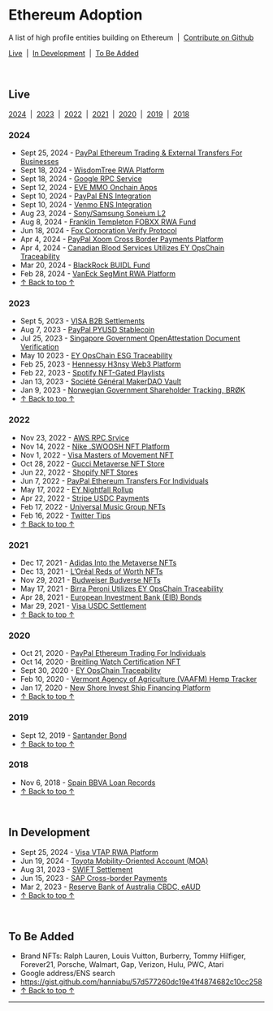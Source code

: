 <meta name="viewport" content="width=device-width,initial-scale=1">
<link rel="stylesheet" href="https://etheralpha.github.io/readme-themes/deep-blue.css">
<link rel="stylesheet" href="https://etheralpha.github.io/adoption/style.css">


# Ethereum Adoption

A list of high profile entities building on Ethereum &nbsp;|&nbsp; [Contribute on Github](https://github.com/etheralpha/adoption/blob/main/CONTRIBUTING.md)

[Live](#live) &nbsp;|&nbsp; [In Development](#in-development) &nbsp;|&nbsp; [To Be Added](#to-be-added)


<br>


## Live

[2024](#section) &nbsp;|&nbsp; [2023](#section-1) &nbsp;|&nbsp; [2022](#section-2) &nbsp;|&nbsp; [2021](#section-3) &nbsp;|&nbsp; [2020](#section-4) &nbsp;|&nbsp; [2019](#section-5) &nbsp;|&nbsp; [2018](#section-6)

### 2024
- Sept 25, 2024 - [PayPal Ethereum Trading & External Transfers For Businesses](https://newsroom.paypal-corp.com/2024-09-25-PayPal-Enables-Business-Accounts-to-Buy,-Hold-and-Sell-Cryptocurrency)
- Sept 18, 2024 - [WisdomTree RWA Platform](https://ir.wisdomtree.com/news-events/press-releases/detail/704/wisdomtree-launches-new-platform---wisdomtree-connect)
- Sept 18, 2024 - [Google RPC Service](https://cloud.google.com/blog/topics/financial-services/introducing-blockchain-rpc-service-for-web3-builders/)
- Sept 12, 2024 - [EVE MMO Onchain Apps](https://www.pcgamer.com/games/mmo/the-new-eve-survival-mmo-is-using-blockchain-tech-to-create-a-boiling-financial-hellscape-but-dont-call-it-a-blockchain-game/)
- Sept 10, 2024 - [PayPal ENS Integration](https://blog.ens.domains/post/bringing-crypto-transfers-to-millions-with-paypal-and-venmo)
- Sept 10, 2024 - [Venmo ENS Integration](https://blog.ens.domains/post/bringing-crypto-transfers-to-millions-with-paypal-and-venmo)
- Aug 23, 2024 - [Sony/Samsung Soneium L2](https://www.sony.com/en/SonyInfo/News/Press/202408/24-029E/)
- Aug 8, 2024 - [Franklin Templeton FOBXX RWA Fund](https://decrypt.co/243849/franklin-templeton-fobbx-blockchain-fund-arbitrum)
- Jun 18, 2024 - [Fox Corporation Verify Protocol](https://polygon.technology/blog/update-fox-corporation-to-upgrade-verify-beta-to-dedicated-l2-built-with-polygon-cdk-announces-time-as-first-publishing-partner)
- Apr 4, 2024 - [PayPal Xoom Cross Border Payments Platform](https://newsroom.paypal-corp.com/2024-04-04-Xoom-Enables-PayPal-USD-as-a-Funding-Option-for-Cross-Border-Money-Transfers)
- Apr 4, 2024 - [Canadian Blood Services Utilizes EY OpsChain Traceability](https://healthcare-digital.com/procurement-and-supply-chain/ey-blood-donation-blockchain-pilot-healthcare-breakthrough)
- Mar 20, 2024 - [BlackRock BUIDL Fund](https://securitize.io/learn/press/blackrock-launches-first-tokenized-fund-buidl-on-the-ethereum-network)
- Feb 28, 2024 - [VanEck SegMint RWA Platform](https://www.vaneck.com/us/en/press-releases/vaneck-launches-segmint-digital-assets-management-platform.pdf)
- [↑ Back to top ↑](#)

### 2023
- Sept 5, 2023 - [VISA B2B Settlements](https://usa.visa.com/about-visa/newsroom/press-releases.releaseId.19881.html)
- Aug 7, 2023 - [PayPal PYUSD Stablecoin](https://www.coindesk.com/business/2023/08/07/paypal-to-issue-dollar-pegged-crypto-stablecoin-bloomberg/)
- Jul 25, 2023 - [Singapore Government OpenAttestation Document Verification](https://oecd-opsi.org/innovations/openattestation/)
- May 10 2023 - [EY OpsChain ESG Traceability](https://ey.com/en_gl/newsroom/2023/05/ey-launches-ey-opschain-esg-to-provide-a-trusted-platform-for-emissions-and-carbon-credit-traceability-through-tokenization)
- Feb 25, 2023 - [Hennessy H3nsy Web3 Platform](https://bravenewcoin.com/insights/maison-hennessy-announces-the-launch-of-web3-platform-h3nsy)
- Feb 22, 2023 - [Spotify NFT-Gated Playlists](https://www.coindesk.com/web3/2023/02/23/spotify-is-testing-token-enabled-music-playlists/)
- Jan 13, 2023 - [Société Général MakerDAO Vault](https://www.theblock.co/post/201972/investment-firm-societe-generale-mints-7-million-in-stablecoin-loan-from-makerdao)
- Jan 9, 2023 - [Norwegian Government Shareholder Tracking, BRØK](https://medium.com/blockchangers/how-norway-is-using-ethereum-arbitrum-for-shareholder-management-500e59c586d3)
- [↑ Back to top ↑](#)

### 2022
- Nov 23, 2022 - [AWS RPC Srvice](https://aws.amazon.com/blogs/database/introducing-token-based-access-to-ethereum-node-apis-on-amazon-managed-blockchain/)
- Nov 14, 2022 - [Nike .SWOOSH NFT Platform](https://about.nike.com/en/newsroom/releases/nike-launches-swoosh-a-new-digital-community-and-experience)
- Nov 1, 2022 - [Visa Masters of Movement NFT](https://www.businesswire.com/news/home/20221101005640/en/Visa-and-Crypto.com-Fuse-Football-Art-and-NFTs-for-Fan-Experience-Ahead-of-FIFA-World-Cup-Qatar-2022%E2%84%A2)
- Oct 28, 2022 - [Gucci Metaverse NFT Store](https://www.forbes.com/sites/kaleighmoore/2022/10/28/gucci-vault-opens-in-the-sandbox-bringing-luxury-fashion-into-the-metaverse/)
- Jun 22, 2022 - [Shopify NFT Stores](https://decrypt.co/103584/shopify-adds-nft-gated-option-for-online-retailers)
- Jun 7, 2022 - [PayPal Ethereum Transfers For Individuals](https://newsroom.paypal-corp.com/2022-06-07-PayPal-Users-Can-Now-Transfer-Send-and-Receive-Bitcoin-Ethereum-Bitcoin-Cash-and-Litecoin)
- May 17, 2022 - [EY Nightfall Rollup](https://thedefiant.io/news/blockchains/ey-polygon-nightfall-beta)
- Apr 22, 2022 - [Stripe USDC Payments](https://blockworks.co/news/payment-company-stripe-enables-crypto-payouts-in-usdc)
- Feb 17, 2022 - [Universal Music Group NFTs](https://www.universalmusic.com/universal-music-group-partners-with-curio-to-develop-nft-fan-collections-for-its-record-labels-and-artists/)
- Feb 16, 2022 - [Twitter Tips](https://twitter.com/Support/status/1494008973581856768)
- [↑ Back to top ↑](#)

### 2021
- Dec 17, 2021 - [Adidas Into the Metaverse NFTs](https://www.adidas.com/us/blog/825513-into-the-metaverse-lets-go)
- Dec 13, 2021 - [L’Oréal Reds of Worth NFTs](https://www.bwconfidential.com/loreal-paris-usa-launches-nfts/)
- Nov 29, 2021 - [Budweiser Budverse NFTs](https://decrypt.co/87175/budweiser-nfts-key-to-budverse)
- May 17, 2021 - [Birra Peroni Utilizes EY OpsChain Traceability](https://publish-ey-prod-cdn.adobecqms.net/en_nz/news/2021/05/birra-peroni-is-the-first-industrial-organization-to-mint-unique-non-fungible-tokens-using-ey-opschain-traceability)
- Apr 28, 2021 - [European Investment Bank (EIB) Bonds](https://www.eib.org/en/press/all/2021-141-european-investment-bank-eib-issues-its-first-ever-digital-bond-on-a-public-blockchain)
- Mar 29, 2021 - [Visa USDC Settlement](https://usa.visa.com/visa-everywhere/blog/bdp/2021/03/26/digital-currency-comes-1616782388876.html)
- [↑ Back to top ↑](#)

### 2020
- Oct 21, 2020 - [PayPal Ethereum Trading For Individuals](https://newsroom.paypal-corp.com/2020-10-21-PayPal-Launches-New-Service-Enabling-Users-to-Buy-Hold-and-Sell-Cryptocurrency)
- Oct 14, 2020 - [Breitling Watch Certification NFT](https://medium.com/arianee/enhance-your-breitling-luxury-watch-experience-with-arianee-1427e540538e)
- Sept 30, 2020 - [EY OpsChain Traceability](https://www.linkedin.com/pulse/unblocking-ey-opschain-premchand-kasi/)
- Feb 10, 2020 - [Vermont Agency of Agriculture (VAAFM) Hemp Tracker](https://agriculture.vermont.gov/agency-agriculture-food-markets-news/vaafm-will-employ-blockchain-tracking-technology-2020-hemp)
- Jan 17, 2020 - [New Shore Invest Ship Financing Platform](https://www.securities.io/new-shore-invest-starts-a-new-ship-finance-platform/)
- [↑ Back to top ↑](#)

### 2019
- Sept 12, 2019 - [Santander Bond](https://www.santander.com/en/press-room/press-releases/santander-launches-the-first-end-to-end-blockchain-bond)
- [↑ Back to top ↑](#)

### 2018
- Nov 6, 2018 - [Spain BBVA Loan Records](https://archive.fo/cMRS2)
- [↑ Back to top ↑](#)


<br>


## In Development

- Sept 25, 2024 - [Visa VTAP RWA Platform](https://beincrypto.com/visa-pushes-into-tokenized-rwas/)
- Jun 19, 2024 - [Toyota Mobility-Oriented Account (MOA)](https://www.toyota-blockchain-lab.org/library/how-to-introduce-mobility-into-the-public-blockchain)
- Aug 31, 2023 - [SWIFT Settlement](https://www.swift.com/news-events/press-releases/swift-unlocks-potential-tokenisation-successful-blockchain-experiments)
- Jun 15, 2023 - [SAP Cross-border Payments](https://community.sap.com/t5/technology-blogs-by-sap/cross-border-payments-made-easy-with-digital-money-experience-the-future/ba-p/13560384)
- Mar 2, 2023 - [Reserve Bank of Australia CBDC, eAUD](https://www.rba.gov.au/media-releases/2023/mr-23-06.html)
- [↑ Back to top ↑](#)


<br>


## To Be Added
- Brand NFTs: Ralph Lauren, Louis Vuitton, Burberry, Tommy Hilfiger, Forever21, Porsche, Walmart, Gap, Verizon, Hulu, PWC, Atari
- Google address/ENS search
- <https://gist.github.com/hanniabu/57d577260dc19e41f4874682c10cc258>
- [↑ Back to top ↑](#)










---

<script>
let currentURL = window.location.href.split("#")[0];
document.querySelectorAll("a").forEach(link => {
  if (!link.href.includes(currentURL)) {
    link.target = "_blank";
  }
})
</script>
